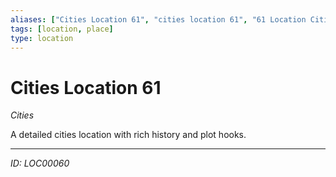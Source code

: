 ```yaml
---
aliases: ["Cities Location 61", "cities location 61", "61 Location Cities"]
tags: [location, place]
type: location
---
```


# Cities Location 61

*Cities*

A detailed cities location with rich history and plot hooks.

---
*ID: LOC00060*